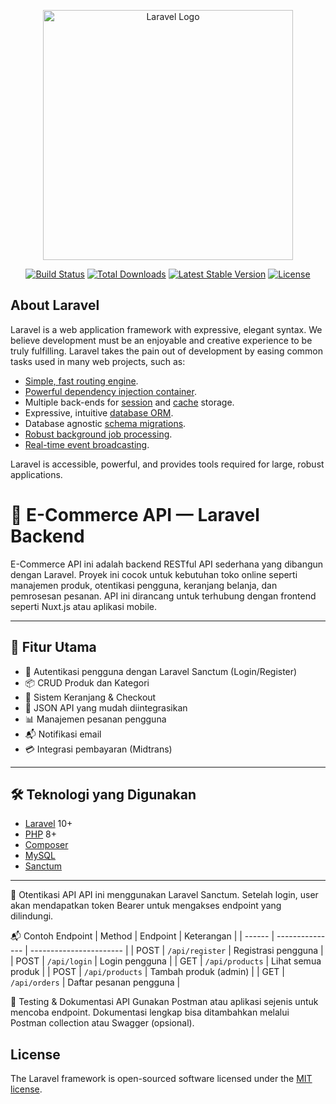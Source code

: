 <p align="center"><a href="https://laravel.com" target="_blank"><img src="https://raw.githubusercontent.com/laravel/art/master/logo-lockup/5%20SVG/2%20CMYK/1%20Full%20Color/laravel-logolockup-cmyk-red.svg" width="400" alt="Laravel Logo"></a></p>

<p align="center">
<a href="https://github.com/laravel/framework/actions"><img src="https://github.com/laravel/framework/workflows/tests/badge.svg" alt="Build Status"></a>
<a href="https://packagist.org/packages/laravel/framework"><img src="https://img.shields.io/packagist/dt/laravel/framework" alt="Total Downloads"></a>
<a href="https://packagist.org/packages/laravel/framework"><img src="https://img.shields.io/packagist/v/laravel/framework" alt="Latest Stable Version"></a>
<a href="https://packagist.org/packages/laravel/framework"><img src="https://img.shields.io/packagist/l/laravel/framework" alt="License"></a>
</p>

## About Laravel

Laravel is a web application framework with expressive, elegant syntax. We believe development must be an enjoyable and creative experience to be truly fulfilling. Laravel takes the pain out of development by easing common tasks used in many web projects, such as:

- [Simple, fast routing engine](https://laravel.com/docs/routing).
- [Powerful dependency injection container](https://laravel.com/docs/container).
- Multiple back-ends for [session](https://laravel.com/docs/session) and [cache](https://laravel.com/docs/cache) storage.
- Expressive, intuitive [database ORM](https://laravel.com/docs/eloquent).
- Database agnostic [schema migrations](https://laravel.com/docs/migrations).
- [Robust background job processing](https://laravel.com/docs/queues).
- [Real-time event broadcasting](https://laravel.com/docs/broadcasting).

Laravel is accessible, powerful, and provides tools required for large, robust applications.

# 🛒 E-Commerce API — Laravel Backend

E-Commerce API ini adalah backend RESTful API sederhana yang dibangun dengan Laravel. Proyek ini cocok untuk kebutuhan toko online seperti manajemen produk, otentikasi pengguna, keranjang belanja, dan pemrosesan pesanan. API ini dirancang untuk terhubung dengan frontend seperti Nuxt.js atau aplikasi mobile.

---

## 🚀 Fitur Utama

- 🔐 Autentikasi pengguna dengan Laravel Sanctum (Login/Register)
- 📦 CRUD Produk dan Kategori
- 🛒 Sistem Keranjang & Checkout
- 📄 JSON API yang mudah diintegrasikan
- 📊 Manajemen pesanan pengguna
- 📬 Notifikasi email
- 💳 Integrasi pembayaran (Midtrans)

---

## 🛠️ Teknologi yang Digunakan

- [Laravel](https://laravel.com/) 10+
- [PHP](https://www.php.net/) 8+
- [Composer](https://getcomposer.org/)
- [MySQL](https://www.mysql.com/)
- [Sanctum](https://laravel.com/docs/sanctum)

---

🔐 Otentikasi API
API ini menggunakan Laravel Sanctum. Setelah login, user akan mendapatkan token Bearer untuk mengakses endpoint yang dilindungi.

📬 Contoh Endpoint
| Method | Endpoint        | Keterangan              |
| ------ | --------------- | ----------------------- |
| POST   | `/api/register` | Registrasi pengguna     |
| POST   | `/api/login`    | Login pengguna          |
| GET    | `/api/products` | Lihat semua produk      |
| POST   | `/api/products` | Tambah produk (admin)   |
| GET    | `/api/orders`   | Daftar pesanan pengguna |

🧪 Testing & Dokumentasi API
Gunakan Postman atau aplikasi sejenis untuk mencoba endpoint. Dokumentasi lengkap bisa ditambahkan melalui Postman collection atau Swagger (opsional).

## License

The Laravel framework is open-sourced software licensed under the [MIT license](https://opensource.org/licenses/MIT).

